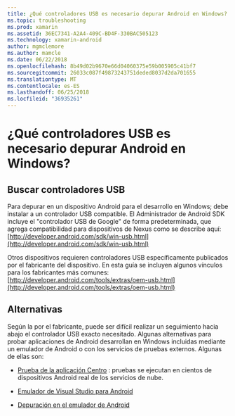 ```yaml
---
title: ¿Qué controladores USB es necesario depurar Android en Windows?
ms.topic: troubleshooting
ms.prod: xamarin
ms.assetid: 36EC7341-A2A4-409C-BD4F-330BAC505123
ms.technology: xamarin-android
author: mgmclemore
ms.author: mamcle
ms.date: 06/22/2018
ms.openlocfilehash: 8b49d02b9670e66d04060375e59b005905c41bf7
ms.sourcegitcommit: 26033c087f49873243751deded8037d2da701655
ms.translationtype: MT
ms.contentlocale: es-ES
ms.lasthandoff: 06/25/2018
ms.locfileid: "36935261"
---
```

# <a name="what-usb-drivers-do-i-need-to-debug-android-on-windows"></a>¿Qué controladores USB es necesario depurar Android en Windows?

## <a name="finding-usb-drivers"></a>Buscar controladores USB

Para depurar en un dispositivo Android para el desarrollo en Windows; debe instalar a un controlador USB compatible. El Administrador de Android SDK incluye el "controlador USB de Google" de forma predeterminada, que agrega compatibilidad para dispositivos de Nexus como se describe aquí: [http://developer.android.com/sdk/win-usb.html](http://developer.android.com/sdk/win-usb.html)

Otros dispositivos requieren controladores USB específicamente publicados por el fabricante del dispositivo. En esta guía se incluyen algunos vínculos para los fabricantes más comunes: [http://developer.android.com/tools/extras/oem-usb.html](http://developer.android.com/tools/extras/oem-usb.html)

## <a name="alternatives"></a>Alternativas

Según la por el fabricante, puede ser difícil realizar un seguimiento hacia abajo el controlador USB exacto necesitado. Algunas alternativas para probar aplicaciones de Android desarrollan en Windows incluidas mediante un emulador de Android o con los servicios de pruebas externos. Algunas de ellas son:

- [Prueba de la aplicación Centro](https://docs.microsoft.com/appcenter/test-cloud/) : pruebas se ejecutan en cientos de dispositivos Android real de los servicios de nube.

- [Emulador de Visual Studio para Android](https://www.visualstudio.com/en-us/features/msft-android-emulator-vs.aspx)

- [Depuración en el emulador de Android](~/android/deploy-test/debugging/debug-on-emulator.md)

